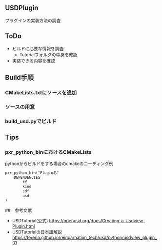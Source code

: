 ## USDPlugin
プラグインの実装方法の調査

## ToDo
* ビルドに必要な情報を調査
    * Tutorialフォルダの中身を確認
* 実装できる内容を確認

## Build手順
### CMakeLists.txtにソースを追加

### ソースの用意

### build_usd.pyでビルド


## Tips
### pxr_python_binにおけるCMakeLists
pythonからビルドをする場合のcmakeのコーディング例
```CMakeLists.txt
pxr_python_bin("Plugin名"
    DEPENDENCIES
        tf
        kind
        sdf
        usd
)
```


##　参考文献
* USDTutorial(公式)
https://openusd.org/docs/Creating-a-Usdview-Plugin.html
* USDTutorialの日本語解説
https://fereria.github.io/reincarnation_tech/usd/python/usdview_plugin_01
